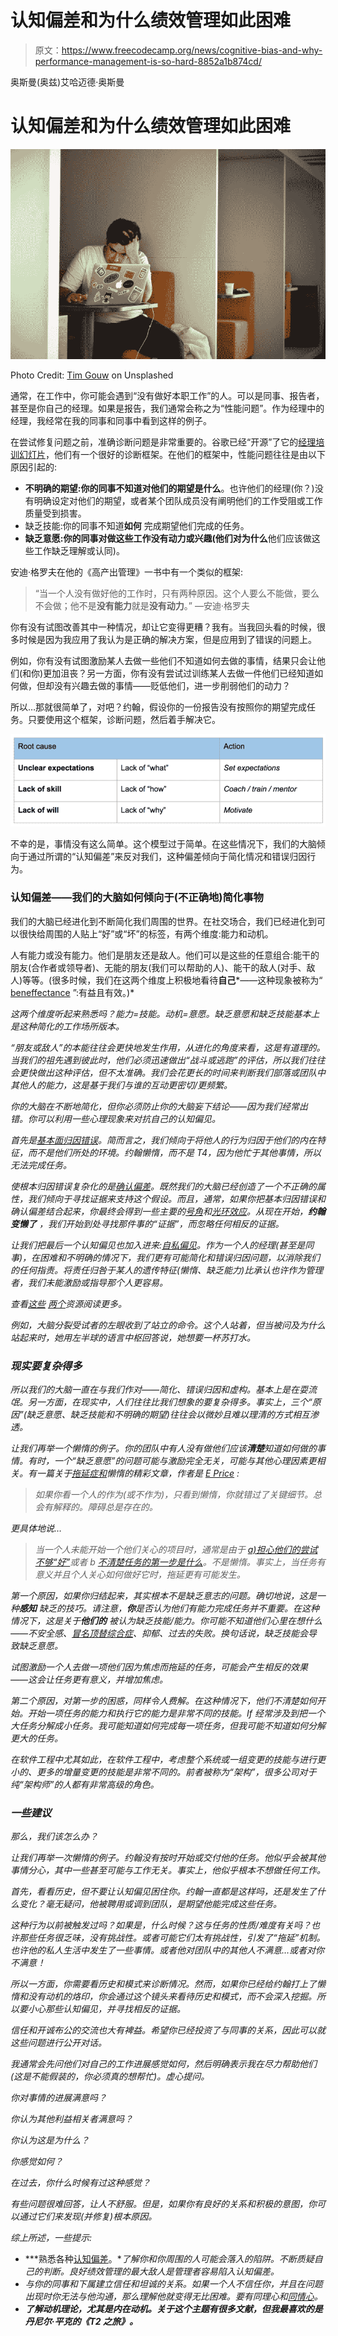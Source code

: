 # 认知偏差和为什么绩效管理如此困难

> 原文：<https://www.freecodecamp.org/news/cognitive-bias-and-why-performance-management-is-so-hard-8852a1b874cd/>

奥斯曼(奥兹)艾哈迈德·奥斯曼

# 认知偏差和为什么绩效管理如此困难

![tOXpMff7a5iPVFJRFTxOZId5RgTh92dPiHSx](img/d1c4c8899dba0f820374ab1a64b54c09.png)

Photo Credit: [Tim Gouw](https://www.freecodecamp.org/news/cognitive-bias-and-why-performance-management-is-so-hard-8852a1b874cd/undefined) on Unsplashed

通常，在工作中，你可能会遇到“没有做好本职工作”的人。可以是同事、报告者，甚至是你自己的经理。如果是报告，我们通常会称之为“性能问题”。作为经理中的经理，我经常在我的同事和同事中看到这样的例子。

在尝试修复问题之前，准确诊断问题是非常重要的。谷歌已经“开源”了它的[经理培训幻灯片](https://rework.withgoogle.com/guides/managers-develop-and-support-managers/steps/review-googles-new-manager-training/)，他们有一个很好的诊断框架。在他们的框架中，性能问题往往是由以下原因引起的:

*   **不明确的期望:**你的同事不知道**对他们的期望是什么**。也许他们的经理(你？)没有明确设定对他们的期望，或者某个团队成员没有阐明他们的工作受阻或工作质量受到损害。
*   缺乏技能:你的同事不知道**如何** 完成期望他们完成的任务。
*   **缺乏意愿:**你的同事对做这些工作没有动力或兴趣(他们对**为什么**他们应该做这些工作缺乏理解或认同)。

安迪·格罗夫在他的《高产出管理》一书中有一个类似的框架:

> “当一个人没有做好他的工作时，只有两种原因。这个人要么不能做，要么不会做；他不是**没有能力**就是**没有动力**。”
> —安迪·格罗夫

你有没有试图改善其中一种情况，却让它变得更糟？我有。当我回头看的时候，很多时候是因为我应用了我认为是正确的解决方案，但是应用到了错误的问题上。

例如，你有没有试图激励某人去做一些他们不知道如何去做的事情，结果只会让他们(和你)更加沮丧？另一方面，你有没有尝试过训练某人去做一件他们已经知道如何做，但却没有兴趣去做的事情——贬低他们，进一步削弱他们的动力？

所以…那就很简单了，对吧？约翰，假设你的一份报告没有按照你的期望完成任务。只要使用这个框架，诊断问题，然后着手解决它。

![pcqTN4RFm0qkDoLIL-zArcZNLekndaJ5hlZE](img/d99a26ed006ada65cc0a8807681ceae7.png)

不幸的是，事情没有这么简单。这个模型过于简单。在这些情况下，我们的大脑倾向于通过所谓的“认知偏差”来反对我们，这种偏差倾向于简化情况和错误归因行为。

### 认知偏差——我们的大脑如何倾向于(不正确地)简化事物

我们的大脑已经进化到不断简化我们周围的世界。在社交场合，我们已经进化到可以很快给周围的人贴上“好”或“坏”的标签，有两个维度:能力和动机。

人有能力或没有能力。他们是朋友还是敌人。他们可以是这些的任意组合:能干的朋友(合作者或领导者)、无能的朋友(我们可以帮助的人)、能干的敌人(对手、敌人)等等。(很多时候，我们在这两个维度上积极地看待**自己***——这种现象被称为“ [beneffectance](http://biasandbelief.pbworks.com/w/page/6537179/Beneffectance) ”:有益且有效。)*

*这两个维度听起来熟悉吗？能力=技能。动机=意愿。缺乏意愿和缺乏技能基本上是这种简化的工作场所版本。*

*“朋友或敌人”的本能往往会更快地发生作用，从进化的角度来看，这是有道理的。当我们的祖先遇到彼此时，他们必须迅速做出“战斗或逃跑”的评估，所以我们往往会更快做出这种评估，但不太准确。我们会花更长的时间来判断我们部落或团队中其他人的能力，这是基于我们与谁的互动更密切/更频繁。*

*你的大脑在不断地简化，但你必须防止你的大脑妄下结论——因为我们经常出错。你可以利用一些心理现象来对抗自己的认知偏见。*

*首先是[基本面归因错误](https://en.wikipedia.org/wiki/Fundamental_attribution_error)。简而言之，我们倾向于将他人的行为归因于他们的内在特征，而不是他们所处的环境。约翰懒惰，而不是 T4，因为他忙于其他事情，所以无法完成任务。*

*使根本归因错误复杂化的是[确认偏差](https://en.wikipedia.org/wiki/Confirmation_bias)。既然我们的大脑已经创造了一个不正确的属性，我们倾向于寻找证据来支持这个假设。而且，通常，如果你把基本归因错误和确认偏差结合起来，你最终会得到一些主要的[号角](https://en.wikipedia.org/wiki/Horn_effect)和[光环效应](https://en.wikipedia.org/wiki/Halo_effect)。从现在开始，**约翰变懒了** *，*我们开始到处寻找那件事的“证据”，而忽略任何相反的证据*。**

*让我们把最后一个认知偏见也加入进来:[自私偏见](https://en.wikipedia.org/wiki/Self-serving_bias)。作为一个人的经理(甚至是同事)，在困难和不明确的情况下，我们更有可能简化和错误归因问题，以消除我们的任何指责。将责任归咎于某人的遗传特征(懒惰、缺乏能力)比承认也许作为管理者，我们未能激励或指导那个人更容易。*

*查看[这些](http://yalescientific.org/thescope/2015/03/what-split-brain-patients-can-tell-us-about-consciousness/) [两个](http://serendipstudio.org/bb/neuro/neuro02/web2/hhochman.html)资源阅读更多。*

*例如，大脑分裂受试者的左眼收到了站立的命令。这个人站着，但当被问及为什么站起来时，她用左半球的语言中枢回答说，她想要一杯苏打水。*

### *现实要复杂得多*

*所以我们的大脑一直在与我们作对——简化、错误归因和虚构。基本上是在耍流氓。另一方面，在现实中，人们往往比我们想象的要复杂得多。事实上，三个“原因”(缺乏意愿、缺乏技能和不明确的期望)往往会以微妙且难以理清的方式相互渗透。*

*让我们再举一个懒惰的例子。你的团队中有人没有做他们应该**清楚**知道如何做的事情。有时，一个“缺乏意愿”的问题可能与激励完全无关，可能与其他心理因素更相关。有一篇关于[拖延症和](https://medium.com/@dr_eprice/laziness-does-not-exist-3af27e312d01)懒惰的精彩文章，作者是 [E Price](https://www.freecodecamp.org/news/cognitive-bias-and-why-performance-management-is-so-hard-8852a1b874cd/undefined) :*

> *如果你看一个人的作为(或不作为)，只看到懒惰，你就错过了关键细节。总会有解释的。障碍总是存在的。*

*更具体地说…*

> *当一个人未能开始一个他们关心的项目时，通常是由于 [a)担心他们的尝试不够“好”](https://onlinelibrary.wiley.com/doi/abs/10.1002/j.1556-6676.1998.tb02548.x)或者 b [不清楚任务的第一步是什么](https://www.researchgate.net/profile/Kate_Eskine/publication/49641657_Academic_procrastination_in_college_students_The_role_of_self-reported_executive_function/links/5413057e0cf2bb7347db1857.pdf)。不是懒惰。事实上，当任务有意义并且个人关心如何做好它时，拖延更有可能发生。*

*第一个原因，如果你归结起来，其实根本不是缺乏意志的问题。确切地说，这是一种**感知** 缺乏的技巧。请注意，**你**是否认为他们有能力完成任务并不重要。在这种情况下，这是关于**他们的** 被认为缺乏技能/能力。你可能不知道他们心里在想什么——不安全感、[冒名顶替综合症](https://en.wikipedia.org/wiki/Impostor_syndrome)、抑郁、过去的失败。换句话说，缺乏技能会导致缺乏意愿。*

*试图激励一个人去做一项他们因为焦虑而拖延的任务，可能会产生相反的效果——这会让任务更有意义，并增加焦虑。*

*第二个原因，对第一步的困惑，同样令人费解。在这种情况下，他们不清楚如何开始。开始一项任务的能力和执行它的能力是非常不同的技能。If 经常涉及到把一个大任务分解成小任务。我可能知道如何完成每一项任务，但我可能不知道如何分解更大的任务。*

*在软件工程中尤其如此，在软件工程中，考虑整个系统或一组变更的技能与进行更小的、更多的增量变更的技能是非常不同的。前者被称为“架构”，很多公司对于纯“架构师”的人都有非常高级的角色。*

### *一些建议*

*那么，我们该怎么办？*

*让我们再举一次懒惰的例子。约翰没有按时开始或交付他的任务。他似乎会被其他事情分心，其中一些甚至可能与工作无关。事实上，他似乎根本不想做任何工作。*

*首先，看看历史，但不要让认知偏见困住你。约翰一直都是这样吗，还是发生了什么变化？毫无疑问，他被聘用或调到团队，是期望他能完成这些任务。*

*这种行为以前被触发过吗？如果是，什么时候？这与任务的性质/难度有关吗？也许那些任务很乏味，没有挑战性。或者可能它们太有挑战性，引发了“拖延”机制。也许他的私人生活中发生了一些事情。或者他对团队中的其他人不满意…或者对你不满意！*

*所以一方面，你需要看历史和模式来诊断情况。然而，如果你已经给约翰打上了懒惰和没有动机的烙印，你会通过这个镜头来看待历史和模式，而不会深入挖掘。所以要小心那些认知偏见，并寻找相反的证据。*

*信任和开诚布公的交流也大有裨益。希望你已经投资了与同事的关系，因此可以就这些问题进行公开对话。*

*我通常会先问他们对自己的工作进展感觉如何，然后明确表示我在尽力帮助他们(这是不能假装的，你必须真的想帮忙)。虚心提问。*

*你对事情的进展满意吗？*

*你认为其他利益相关者满意吗？*

*你认为这是为什么？*

*你感觉如何？*

*在过去，你什么时候有过这种感觉？*

*有些问题很难回答，让人不舒服。但是，如果你有良好的关系和积极的意图，你可以通过它们来发现(并修复)根本原因。*

*综上所述，一些提示:*

*   ***熟悉各种[认知偏差](https://en.wikipedia.org/wiki/List_of_cognitive_biases)。**了解你和你周围的人可能会落入的陷阱。不断质疑自己的判断。良好绩效管理的最大敌人是管理者容易陷入认知偏差。*
*   *与你的同事和下属建立信任和坦诚的关系。如果一个人不信任你，并且在问题出现时你无法与他沟通，那么理解他就变得无比困难。要有同理心和[同情心](https://www.linkedin.com/learning/jeff-weiner-on-managing-compassionately/what-is-compassionate-management)。*
*   ***了解动机理论，尤其是内在动机。关于这个主题有很多文献，但我最喜欢的是丹尼尔·平克的《T2 之旅》。***